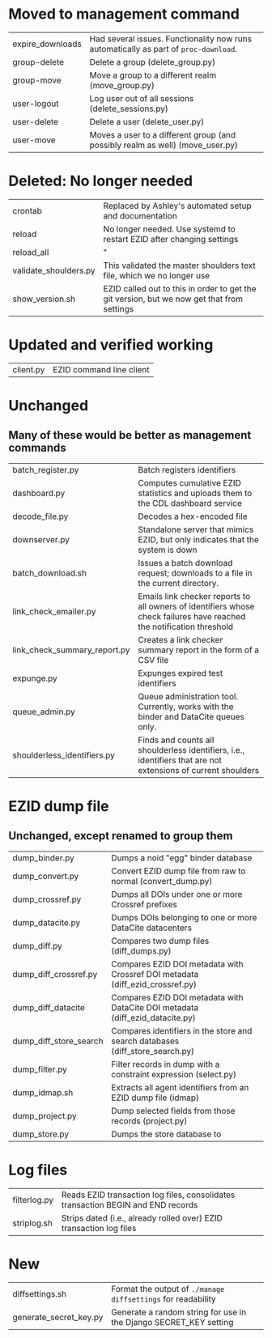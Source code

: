 # Moved to management command

|||
| --- | --- |
| expire_downloads               | Had several issues. Functionality now runs automatically as part of `proc-download`.|
| group-delete                   | Delete a group  (delete_group.py)                                                   |
| group-move                     | Move a group to a different realm  (move_group.py)                                  |
| user-logout                    | Log user out of all sessions  (delete_sessions.py)                                  |
| user-delete                    | Delete a user (delete_user.py)                                                      |
| user-move                      | Moves a user to a different group (and possibly realm as well)  (move_user.py)      |

# Deleted: No longer needed
|||
| --- | --- |
| crontab                       | Replaced by Ashley's automated setup and documentation                                                                  |
| reload                        | No longer needed. Use systemd to restart EZID after changing settings                                                   |
| reload_all                    | "                                                                                                                       |
| validate_shoulders.py         | This validated the master shoulders text file, which we no longer use                                                   |
| show_version.sh               | EZID called out to this in order to get the git version, but we now get that from settings |

# Updated and verified working
|||
| --- | --- |
| client.py                     | EZID command line client                                                                                              |

# Unchanged
## Many of these would be better as management commands
|||
| --- | --- |
| batch_register.py             | Batch registers identifiers                                                                                           |
| dashboard.py                  | Computes cumulative EZID statistics and uploads them to the CDL dashboard service                                     |
| decode_file.py                | Decodes a hex-encoded file                                                                                            |
| downserver.py                 | Standalone server that mimics EZID, but only indicates that the system is down                                        |
| batch_download.sh             | Issues a batch download request; downloads to a file in the current directory.                                        |
| link_check_emailer.py         | Emails link checker reports to all owners of identifiers whose check failures have reached the notification threshold |
| link_check_summary_report.py  | Creates a link checker summary report in the form of a CSV file                                                       |
| expunge.py                    | Expunges expired test identifiers                                                                                     |
| queue_admin.py                | Queue administration tool. Currently, works with the binder and DataCite queues only.                                 |
| shoulderless_identifiers.py   | Finds and counts all shoulderless identifiers, i.e., identifiers that are not extensions of current shoulders         |

# EZID dump file
## Unchanged, except renamed to group them
|||
| --- | --- |
| dump_binder.py                | Dumps a noid "egg" binder database                                            |
| dump_convert.py               | Convert EZID dump file from raw to normal (convert_dump.py)                   |
| dump_crossref.py              | Dumps all DOIs under one or more Crossref prefixes                            |
| dump_datacite.py              | Dumps DOIs belonging to one or more DataCite datacenters                      |
| dump_diff.py                  | Compares two dump files (diff_dumps.py)                                       |
| dump_diff_crossref.py         | Compares EZID DOI metadata with Crossref DOI metadata (diff_ezid_crossref.py) |
| dump_diff_datacite            | Compares EZID DOI metadata with DataCite DOI metadata (diff_ezid_datacite.py) |
| dump_diff_store_search        | Compares identifiers in the store and search databases (diff_store_search.py) |
| dump_filter.py                | Filter records in dump with a constraint expression (select.py)               |
| dump_idmap.sh                 | Extracts all agent identifiers from an EZID dump file (idmap)                 |
| dump_project.py               | Dump selected fields from those records (project.py)                          |
| dump_store.py                 | Dumps the store database to                                                   |

# Log files
|||
| --- | --- |
| filterlog.py                  | Reads EZID transaction log files, consolidates transaction BEGIN and END records |
| striplog.sh                   | Strips dated (i.e., already rolled over) EZID transaction log files              |

# New
|||
| --- | --- |
| diffsettings.sh               | Format the output of `./manage diffsettings` for readability      |
| generate_secret_key.py        | Generate a random string for use in the Django SECRET_KEY setting |
